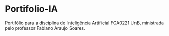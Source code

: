 # Portifolio-IA
Portifólio para a disciplina de Inteligência Artificial FGA0221 UnB, ministrada pelo professor Fabiano Araujo Soares.

